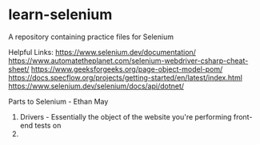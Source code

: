 # learn-selenium
A repository containing practice files for Selenium

Helpful Links:
https://www.selenium.dev/documentation/
https://www.automatetheplanet.com/selenium-webdriver-csharp-cheat-sheet/
https://www.geeksforgeeks.org/page-object-model-pom/
https://docs.specflow.org/projects/getting-started/en/latest/index.html
https://www.selenium.dev/selenium/docs/api/dotnet/

Parts to Selenium - Ethan May
1. Drivers - Essentially the object of the website you're performing front-end tests on
2. 